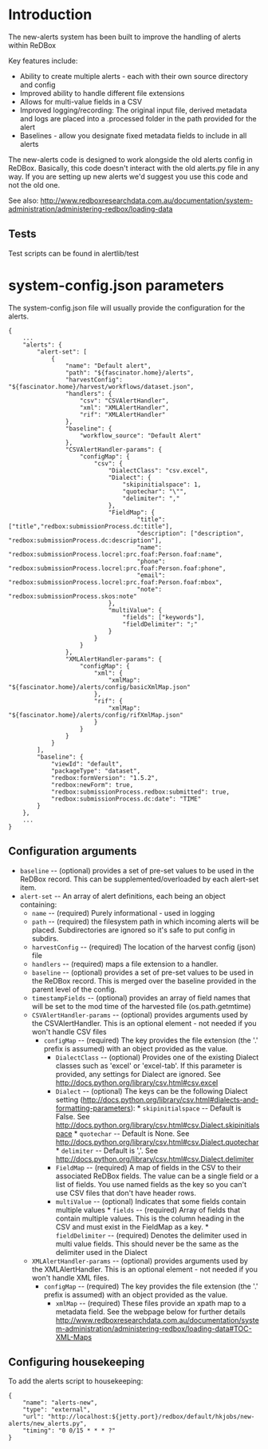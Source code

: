 
Introduction
=====

The new-alerts system has been built to improve the handling of alerts within ReDBox

Key features include:

 * Ability to create multiple alerts - each with their own source directory and config
 * Improved ability to handle different file extensions
 * Allows for multi-value fields in a CSV
 * Improved logging/recording: The original input file, derived metadata and logs are placed into a .processed folder in the path provided for the alert
 * Baselines - allow you designate fixed metadata fields to include in all alerts
 

The new-alerts code is designed to work alongside the old alerts config in ReDBox. Basically, this code doesn't interact with the old
alerts.py file in any way. If you are setting up new alerts we'd suggest you use this code and not the old one.

See also: http://www.redboxresearchdata.com.au/documentation/system-administration/administering-redbox/loading-data

Tests
-----
Test scripts can be found in alertlib/test
    
system-config.json parameters
=====
The system-config.json file will usually provide the configuration for the alerts.
        
    {
        ...
        "alerts": {
            "alert-set": [
                {
                    "name": "Default alert",
                    "path": "${fascinator.home}/alerts",
                    "harvestConfig": "${fascinator.home}/harvest/workflows/dataset.json",
                    "handlers": {
                        "csv": "CSVAlertHandler",
                        "xml": "XMLAlertHandler",
                        "rif": "XMLAlertHandler"
                    }, 
                    "baseline": {
                        "workflow_source": "Default Alert"
                    },
                    "CSVAlertHandler-params": {
                        "configMap": {
                            "csv": {
                                "DialectClass": "csv.excel",
                                "Dialect": {
                                    "skipinitialspace": 1,
                                    "quotechar": "\"",
                                    "delimiter": ","
                                },
                                "FieldMap": {
                                        "title": ["title","redbox:submissionProcess.dc:title"],
                                        "description": ["description", "redbox:submissionProcess.dc:description"],
                                        "name": "redbox:submissionProcess.locrel:prc.foaf:Person.foaf:name",
                                        "phone": "redbox:submissionProcess.locrel:prc.foaf:Person.foaf:phone",
                                        "email": "redbox:submissionProcess.locrel:prc.foaf:Person.foaf:mbox",
                                        "note": "redbox:submissionProcess.skos:note"
                                },
                                "multiValue": {
                                    "fields": ["keywords"],
                                    "fieldDelimiter": ";"
                                }
                            }
                        }
                    },
                    "XMLAlertHandler-params": {
                        "configMap": {
                            "xml": {
                                "xmlMap": "${fascinator.home}/alerts/config/basicXmlMap.json"
                            },
                            "rif": {
                                "xmlMap": "${fascinator.home}/alerts/config/rifXmlMap.json"
                            }
                        }
                    }
                }
            ],
            "baseline": {
                "viewId": "default",
                "packageType": "dataset",
                "redbox:formVersion": "1.5.2",
                "redbox:newForm": true,
                "redbox:submissionProcess.redbox:submitted": true,
                "redbox:submissionProcess.dc:date": "TIME"
            }
        },
        ...
    }
    

        
Configuration arguments
----

* `baseline` -- (optional) provides a set of pre-set values to be used in the ReDBox record. This can be supplemented/overloaded by each alert-set item.
* `alert-set` -- An array of alert definitions, each being an object containing:
    * `name` -- (required) Purely informational - used in logging
    * `path` -- (required) the filesystem path in which incoming alerts will be placed. Subdirectories are ignored so it's safe to put config in subdirs. 
    * `harvestConfig` -- (required) The location of the harvest config (json) file
    * `handlers` --  (required) maps a file extension to a handler. 
    * `baseline` -- (optional) provides a set of pre-set values to be used in the ReDBox record. This is merged over the baseline provided in the parent level of the config.
    * `timestampFields` -- (optional) provides an array of field names that will be set to the mod time of the harvested file (os.path.getmtime)
    * `CSVAlertHandler-params` -- (optional) provides arguments used by the CSVAlertHandler. This is an optional element - not needed if you won't handle CSV files
       * `configMap` -- (required) The key provides the file extension (the '.' prefix is assumed) with an object provided as the value.
           * `DialectClass` -- (optional) Provides one of the existing Dialect classes such as 'excel' or 'excel-tab'. If this parameter is provided, any settings
                            for Dialect are ignored. See http://docs.python.org/library/csv.html#csv.excel
           * `Dialect` -- (optional) The keys can be the following Dialect setting (http://docs.python.org/library/csv.html#dialects-and-formatting-parameters):
                   * `skipinitialspace` -- Default is False. See http://docs.python.org/library/csv.html#csv.Dialect.skipinitialspace
                   * `quotechar` -- Default is None. See http://docs.python.org/library/csv.html#csv.Dialect.quotechar
                   * `delimiter` -- Default is ','. See http://docs.python.org/library/csv.html#csv.Dialect.delimiter
           * `FieldMap` -- (required) A map of fields in the CSV to their associated ReDBox fields. The value can be a single field or a list of fields. 
                       You use named fields as the key so you can't use CSV files that don't have header rows.
           * `multiValue` -- (optional) Indicates that some fields contain multiple values
                       * `fields` -- (required) Array of fields that contain multiple values. This is the column heading in the CSV and must exist in the FieldMap as a key.
                       * `fieldDelimiter` -- (required) Denotes the delimiter used in multi value fields. This should never be the same as the delimiter used in the Dialect
    * `XMLAlertHandler-params` -- (optional) provides arguments used by the XMLAlertHandler. This is an optional element - not needed if you won't handle XML files.
        * `configMap` -- (required) The key provides the file extension (the '.' prefix is assumed) with an object provided as the value.
           * `xmlMap` -- (required) These files provide an xpath map to a metadata field. See the webpage below for further details
                         http://www.redboxresearchdata.com.au/documentation/system-administration/administering-redbox/loading-data#TOC-XML-Maps

Configuring housekeeping
----

To add the alerts script to housekeeping:

	{
        "name": "alerts-new",
        "type": "external",
        "url": "http://localhost:${jetty.port}/redbox/default/hkjobs/new-alerts/new_alerts.py",
        "timing": "0 0/15 * * * ?"
    }